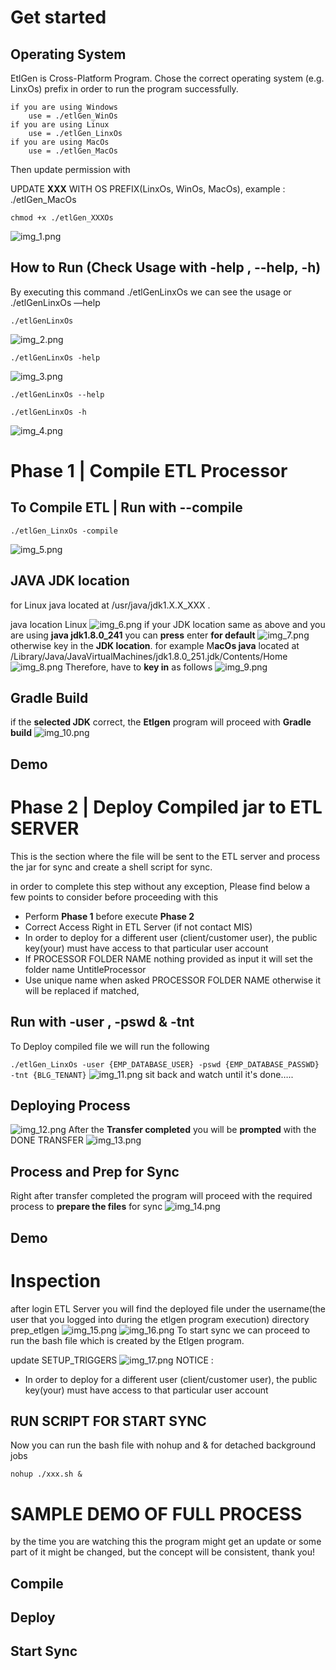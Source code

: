 # Get started

## Operating System

EtlGen is Cross-Platform Program. Chose the correct operating system (e.g. LinxOs) prefix in order to run the program successfully.

```
if you are using Windows
	use = ./etlGen_WinOs
if you are using Linux
	use = ./etlGen_LinxOs
if you are using MacOs
	use = ./etlGen_MacOs

```

Then update permission with

UPDATE **XXX** WITH OS PREFIX(LinxOs, WinOs, MacOs), example :  ./etlGen_MacOs

```
chmod +x ./etlGen_XXXOs
```
![img_1.png](assets/img_1.png)
## How to Run (Check Usage with -help , --help, -h)

By executing this command ./etlGenLinxOs we can see the usage or ./etlGenLinxOs —help

```
./etlGenLinxOs
```
![img_2.png](assets/img_2.png)
```
./etlGenLinxOs -help
```
![img_3.png](assets/img_3.png)
```
./etlGenLinxOs --help
```

```
./etlGenLinxOs -h
```
![img_4.png](assets/img_4.png)
# Phase 1 | Compile ETL Processor

## To Compile ETL | Run with --compile

```
./etlGen_LinxOs -compile
```
![img_5.png](assets/img_5.png)
## JAVA JDK location

for Linux java located at /usr/java/jdk1.X.X_XXX .

java location Linux
![img_6.png](assets/img_6.png)
if your JDK location same as above and you are using **java jdk1.8.0_241** you can **press** enter **for default**
![img_7.png](assets/img_7.png)
otherwise key in the **JDK location**. for example M**acOs java** located at /Library/Java/JavaVirtualMachines/jdk1.8.0_251.jdk/Contents/Home
![img_8.png](assets/img_8.png)
Therefore, have to **key in** as follows
![img_9.png](assets/img_9.png)
## Gradle Build

if the **selected JDK** correct, the **Etlgen** program will proceed with **Gradle build**
![img_10.png](assets/img_10.png)
## Demo

# Phase 2 | Deploy Compiled jar to ETL SERVER

This is the section where the file will be sent to the ETL server and process the jar for sync and create a shell script for sync.

in order to complete this step without any exception, Please find below a few points to consider before proceeding with this

- Perform **Phase 1** before execute **Phase 2**
- Correct Access Right in ETL Server (if not contact MIS)
- In order to deploy for a different user (client/customer user), the public key(your) must have access to that particular user account
- If PROCESSOR FOLDER NAME nothing provided as input it will set the folder name UntitleProcessor
- Use unique name when asked PROCESSOR FOLDER NAME otherwise it will be replaced if matched,

## Run with -user , -pswd & -tnt

To Deploy compiled file we will run the following

`./etlGen_LinxOs -user {EMP_DATABASE_USER} -pswd {EMP_DATABASE_PASSWD} -tnt {BLG_TENANT}`
![img_11.png](assets/img_11.png)
sit back and watch until it's done…..

## Deploying Process
![img_12.png](assets/img_12.png)
After the **Transfer completed** you will be **prompted** with the DONE TRANSFER
![img_13.png](assets/img_13.png)
## Process and Prep for Sync

Right after transfer completed the program will proceed with the required process to **prepare the files** for sync
![img_14.png](assets/img_14.png)
## Demo

# Inspection

after login ETL Server you will find the deployed file under the username(the user that you logged into during the etlgen program execution) directory prep_etlgen
![img_15.png](assets/img_15.png)
![img_16.png](assets/img_16.png)
To start sync we can proceed to run the bash file which is created by the Etlgen program.

update SETUP_TRIGGERS
![img_17.png](assets/img_17.png)
NOTICE :

- In order to deploy for a different user (client/customer user), the public key(your) must have access to that particular user account

## RUN SCRIPT FOR START SYNC

Now you can run the bash file with nohup and & for detached background jobs

```
nohup ./xxx.sh &
```

# SAMPLE DEMO OF FULL PROCESS

by the time you are watching this the program might get an update or some part of it might be changed, but the concept will be consistent, thank you!

## Compile

## Deploy

## Start Sync